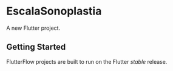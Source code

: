 # EscalaSonoplastia

A new Flutter project.

## Getting Started

FlutterFlow projects are built to run on the Flutter _stable_ release.
